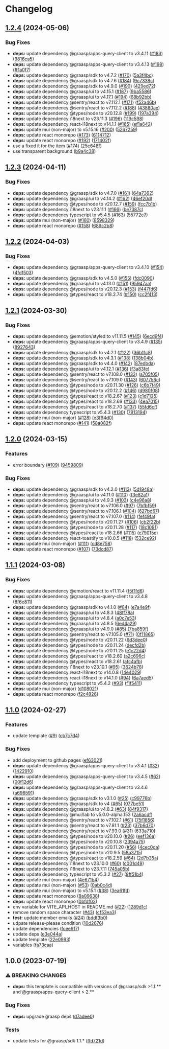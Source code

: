 # Changelog

## [1.2.4](https://github.com/graasp/graasp-app-starter-ts-vite/compare/v1.2.3...v1.2.4) (2024-05-06)


### Bug Fixes

* **deps:** update dependency @graasp/apps-query-client to v3.4.11 ([#183](https://github.com/graasp/graasp-app-starter-ts-vite/issues/183)) ([9816ca5](https://github.com/graasp/graasp-app-starter-ts-vite/commit/9816ca5868ffc085bc443fda704012c2671e4213))
* **deps:** update dependency @graasp/apps-query-client to v3.4.13 ([#198](https://github.com/graasp/graasp-app-starter-ts-vite/issues/198)) ([ff1a0f7](https://github.com/graasp/graasp-app-starter-ts-vite/commit/ff1a0f7459e7c2c89746cc4fd131db4d1d9a6e80))
* **deps:** update dependency @graasp/sdk to v4.7.2 ([#170](https://github.com/graasp/graasp-app-starter-ts-vite/issues/170)) ([5a3f4bc](https://github.com/graasp/graasp-app-starter-ts-vite/commit/5a3f4bc092d8ed71dfddb9bec12c0af3d0b58aaa))
* **deps:** update dependency @graasp/sdk to v4.7.6 ([#184](https://github.com/graasp/graasp-app-starter-ts-vite/issues/184)) ([9c7338c](https://github.com/graasp/graasp-app-starter-ts-vite/commit/9c7338cf31002fe9063e8062f15620fc3c211fee))
* **deps:** update dependency @graasp/sdk to v4.9.0 ([#190](https://github.com/graasp/graasp-app-starter-ts-vite/issues/190)) ([429ed72](https://github.com/graasp/graasp-app-starter-ts-vite/commit/429ed72fc0f8b034ece17a739cdef07b7188a6df))
* **deps:** update dependency @graasp/ui to v4.15.1 ([#187](https://github.com/graasp/graasp-app-starter-ts-vite/issues/187)) ([9ba5586](https://github.com/graasp/graasp-app-starter-ts-vite/commit/9ba5586a430b126c34db41f89a104f3d1d6ebcdf))
* **deps:** update dependency @graasp/ui to v4.17.1 ([#194](https://github.com/graasp/graasp-app-starter-ts-vite/issues/194)) ([68b92bb](https://github.com/graasp/graasp-app-starter-ts-vite/commit/68b92bb2644aa07376dcf6766540efc38a805cbd))
* **deps:** update dependency @sentry/react to v7.112.1 ([#171](https://github.com/graasp/graasp-app-starter-ts-vite/issues/171)) ([f52a46b](https://github.com/graasp/graasp-app-starter-ts-vite/commit/f52a46b3ed0754d623f16623ddbd92762b138345))
* **deps:** update dependency @sentry/react to v7.112.2 ([#188](https://github.com/graasp/graasp-app-starter-ts-vite/issues/188)) ([43880ae](https://github.com/graasp/graasp-app-starter-ts-vite/commit/43880ae2e48a281238f5a87ca047197175b114da))
* **deps:** update dependency @types/node to v20.12.8 ([#199](https://github.com/graasp/graasp-app-starter-ts-vite/issues/199)) ([197a394](https://github.com/graasp/graasp-app-starter-ts-vite/commit/197a3944d5f6344282032ce2eee0d162a63a5e66))
* **deps:** update dependency i18next to v23.11.3 ([#196](https://github.com/graasp/graasp-app-starter-ts-vite/issues/196)) ([119c598](https://github.com/graasp/graasp-app-starter-ts-vite/commit/119c5982993ffe6b0fb6591533c0531f7ef8d599))
* **deps:** update dependency react-i18next to v14.1.1 ([#185](https://github.com/graasp/graasp-app-starter-ts-vite/issues/185)) ([ef1a642](https://github.com/graasp/graasp-app-starter-ts-vite/commit/ef1a6426b45607fca65f4fe207ff46202ab3a043))
* **deps:** update mui (non-major) to v5.15.16 ([#200](https://github.com/graasp/graasp-app-starter-ts-vite/issues/200)) ([5267259](https://github.com/graasp/graasp-app-starter-ts-vite/commit/5267259ffb72dd32723073e4d37373a896ae800c))
* **deps:** update react monorepo ([#173](https://github.com/graasp/graasp-app-starter-ts-vite/issues/173)) ([6114712](https://github.com/graasp/graasp-app-starter-ts-vite/commit/6114712996f256717c53008436418865c3e37592))
* **deps:** update react monorepo ([#192](https://github.com/graasp/graasp-app-starter-ts-vite/issues/192)) ([171402f](https://github.com/graasp/graasp-app-starter-ts-vite/commit/171402ff1b11e80874ca41541e8bb634333ab7df))
* use a fixed it for the item ([#174](https://github.com/graasp/graasp-app-starter-ts-vite/issues/174)) ([25c648f](https://github.com/graasp/graasp-app-starter-ts-vite/commit/25c648f0a185bf9f5bd77150cbbde450b7398c94))
* use transparent background ([b9a4c38](https://github.com/graasp/graasp-app-starter-ts-vite/commit/b9a4c38e9a8d5a68d3a5a8f334e47f3498686d43))

## [1.2.3](https://github.com/graasp/graasp-app-starter-ts-vite/compare/v1.2.2...v1.2.3) (2024-04-11)


### Bug Fixes

* **deps:** update dependency @graasp/sdk to v4.7.0 ([#161](https://github.com/graasp/graasp-app-starter-ts-vite/issues/161)) ([64a7362](https://github.com/graasp/graasp-app-starter-ts-vite/commit/64a7362d0d7cb4016573ab434731f11ce7f4d940))
* **deps:** update dependency @graasp/ui to v4.14.2 ([#162](https://github.com/graasp/graasp-app-starter-ts-vite/issues/162)) ([46ef20d](https://github.com/graasp/graasp-app-starter-ts-vite/commit/46ef20d52bcd9077847dac4a40cf9f11a14ef4fd))
* **deps:** update dependency @types/node to v20.12.7 ([#159](https://github.com/graasp/graasp-app-starter-ts-vite/issues/159)) ([fcc7b1b](https://github.com/graasp/graasp-app-starter-ts-vite/commit/fcc7b1bfe072f8216a92c1bc9a1725f8a1af9cd4))
* **deps:** update dependency i18next to v23.11.1 ([#166](https://github.com/graasp/graasp-app-starter-ts-vite/issues/166)) ([be7387c](https://github.com/graasp/graasp-app-starter-ts-vite/commit/be7387c2b14f51658459298db6071a306aae6601))
* **deps:** update dependency typescript to v5.4.5 ([#163](https://github.com/graasp/graasp-app-starter-ts-vite/issues/163)) ([55772e7](https://github.com/graasp/graasp-app-starter-ts-vite/commit/55772e7ed968e41af5a64ba73472521f5a451e7e))
* **deps:** update mui (non-major) ([#160](https://github.com/graasp/graasp-app-starter-ts-vite/issues/160)) ([8598329](https://github.com/graasp/graasp-app-starter-ts-vite/commit/859832912942539514da1bf798d336b90e884112))
* **deps:** update react monorepo ([#158](https://github.com/graasp/graasp-app-starter-ts-vite/issues/158)) ([689c2b8](https://github.com/graasp/graasp-app-starter-ts-vite/commit/689c2b8b0bd00796fc4aa2f15ab9dcb0d3e24b79))

## [1.2.2](https://github.com/graasp/graasp-app-starter-ts-vite/compare/v1.2.1...v1.2.2) (2024-04-03)


### Bug Fixes

* **deps:** update dependency @graasp/apps-query-client to v3.4.10 ([#154](https://github.com/graasp/graasp-app-starter-ts-vite/issues/154)) ([4fdf503](https://github.com/graasp/graasp-app-starter-ts-vite/commit/4fdf503aa2804c1cc9c0ff2ef7718c8f1f854785))
* **deps:** update dependency @graasp/sdk to v4.5.0 ([#155](https://github.com/graasp/graasp-app-starter-ts-vite/issues/155)) ([fdc0090](https://github.com/graasp/graasp-app-starter-ts-vite/commit/fdc00900524ec768cc480267da58dcf9902b8e6b))
* **deps:** update dependency @graasp/ui to v4.13.0 ([#151](https://github.com/graasp/graasp-app-starter-ts-vite/issues/151)) ([95947aa](https://github.com/graasp/graasp-app-starter-ts-vite/commit/95947aa1d65d87547e523924e5ceacd16f7d3f84))
* **deps:** update dependency @types/node to v20.12.3 ([#153](https://github.com/graasp/graasp-app-starter-ts-vite/issues/153)) ([f447fd6](https://github.com/graasp/graasp-app-starter-ts-vite/commit/f447fd6ba361507250c676731b8439a8d9509aeb))
* **deps:** update dependency @types/react to v18.2.74 ([#150](https://github.com/graasp/graasp-app-starter-ts-vite/issues/150)) ([cc2f413](https://github.com/graasp/graasp-app-starter-ts-vite/commit/cc2f413252eabea0aa12244cf1816ecb74dc9064))

## [1.2.1](https://github.com/graasp/graasp-app-starter-ts-vite/compare/v1.2.0...v1.2.1) (2024-03-30)


### Bug Fixes

* **deps:** update dependency @emotion/styled to v11.11.5 ([#145](https://github.com/graasp/graasp-app-starter-ts-vite/issues/145)) ([6ecd9f4](https://github.com/graasp/graasp-app-starter-ts-vite/commit/6ecd9f404ede723db5994cfaa10e4d186aa4f088))
* **deps:** update dependency @graasp/apps-query-client to v3.4.9 ([#135](https://github.com/graasp/graasp-app-starter-ts-vite/issues/135)) ([8927643](https://github.com/graasp/graasp-app-starter-ts-vite/commit/89276431dbb2e9c71cca925591a4a42bb4a6fdea))
* **deps:** update dependency @graasp/sdk to v4.2.1 ([#122](https://github.com/graasp/graasp-app-starter-ts-vite/issues/122)) ([36b11c8](https://github.com/graasp/graasp-app-starter-ts-vite/commit/36b11c89a1c5fc073ceed9bb37e604db3785c3be))
* **deps:** update dependency @graasp/sdk to v4.3.1 ([#138](https://github.com/graasp/graasp-app-starter-ts-vite/issues/138)) ([138b04b](https://github.com/graasp/graasp-app-starter-ts-vite/commit/138b04bf660e59fc5fad9d8fccac373e21f964e8))
* **deps:** update dependency @graasp/sdk to v4.4.0 ([#142](https://github.com/graasp/graasp-app-starter-ts-vite/issues/142)) ([87edbda](https://github.com/graasp/graasp-app-starter-ts-vite/commit/87edbdad8e3480eab525895dcb98c3825a71901e))
* **deps:** update dependency @graasp/ui to v4.12.1 ([#136](https://github.com/graasp/graasp-app-starter-ts-vite/issues/136)) ([f3a83fe](https://github.com/graasp/graasp-app-starter-ts-vite/commit/f3a83fedeae70e6d0fae4efa6687778ec2e0f1cc))
* **deps:** update dependency @sentry/react to v7.108.0 ([#132](https://github.com/graasp/graasp-app-starter-ts-vite/issues/132)) ([a705f05](https://github.com/graasp/graasp-app-starter-ts-vite/commit/a705f05a9ac4c1ec84ee5225205d3508fd665f55))
* **deps:** update dependency @sentry/react to v7.109.0 ([#143](https://github.com/graasp/graasp-app-starter-ts-vite/issues/143)) ([607756c](https://github.com/graasp/graasp-app-starter-ts-vite/commit/607756ced47e5bd7bfc628ee85d6c4c8e082830b))
* **deps:** update dependency @types/node to v20.11.30 ([#126](https://github.com/graasp/graasp-app-starter-ts-vite/issues/126)) ([c6b7f49](https://github.com/graasp/graasp-app-starter-ts-vite/commit/c6b7f49c7692ac8c74b9ddebc916abd0cd64963f))
* **deps:** update dependency @types/node to v20.12.2 ([#146](https://github.com/graasp/graasp-app-starter-ts-vite/issues/146)) ([d980f08](https://github.com/graasp/graasp-app-starter-ts-vite/commit/d980f088b2696318af4ed2dea97a8a7f5446a634))
* **deps:** update dependency @types/react to v18.2.67 ([#123](https://github.com/graasp/graasp-app-starter-ts-vite/issues/123)) ([c1d7125](https://github.com/graasp/graasp-app-starter-ts-vite/commit/c1d7125eca6da73c12758dbef9ce1bdd0a8a12cc))
* **deps:** update dependency @types/react to v18.2.69 ([#133](https://github.com/graasp/graasp-app-starter-ts-vite/issues/133)) ([4ea7015](https://github.com/graasp/graasp-app-starter-ts-vite/commit/4ea7015600102b758615eb4db2948d7c22f8645c))
* **deps:** update dependency @types/react to v18.2.70 ([#137](https://github.com/graasp/graasp-app-starter-ts-vite/issues/137)) ([55fd6cf](https://github.com/graasp/graasp-app-starter-ts-vite/commit/55fd6cfa749519884bef91a5eb2cb2fa000e159e))
* **deps:** update dependency typescript to v5.4.3 ([#130](https://github.com/graasp/graasp-app-starter-ts-vite/issues/130)) ([7813194](https://github.com/graasp/graasp-app-starter-ts-vite/commit/7813194cbf2c4c2477890f00cf07b47006b85b71))
* **deps:** update mui (non-major) ([#128](https://github.com/graasp/graasp-app-starter-ts-vite/issues/128)) ([e3f94d0](https://github.com/graasp/graasp-app-starter-ts-vite/commit/e3f94d0e3aadb78809fd2e847e80a1d7123bb0d4))
* **deps:** update react monorepo ([#141](https://github.com/graasp/graasp-app-starter-ts-vite/issues/141)) ([58a082f](https://github.com/graasp/graasp-app-starter-ts-vite/commit/58a082f63205188c4341cf42798585af5eb46cd4))

## [1.2.0](https://github.com/graasp/graasp-app-starter-ts-vite/compare/v1.1.1...v1.2.0) (2024-03-15)


### Features

* error boundary ([#109](https://github.com/graasp/graasp-app-starter-ts-vite/issues/109)) ([9459809](https://github.com/graasp/graasp-app-starter-ts-vite/commit/9459809047476642fd3db9d9b2ea4ac880c43e78))


### Bug Fixes

* **deps:** update dependency @graasp/sdk to v4.2.0 ([#113](https://github.com/graasp/graasp-app-starter-ts-vite/issues/113)) ([5d1948a](https://github.com/graasp/graasp-app-starter-ts-vite/commit/5d1948a8e58f92610902f82440a16a1d5efcde8a))
* **deps:** update dependency @graasp/ui to v4.11.0 ([#110](https://github.com/graasp/graasp-app-starter-ts-vite/issues/110)) ([f3e82a1](https://github.com/graasp/graasp-app-starter-ts-vite/commit/f3e82a160de4f1629830a0c22ec26faa80ab0e4a))
* **deps:** update dependency @graasp/ui to v4.9.3 ([#103](https://github.com/graasp/graasp-app-starter-ts-vite/issues/103)) ([c4e96a8](https://github.com/graasp/graasp-app-starter-ts-vite/commit/c4e96a81cc5d6e086bb56c05d284c4a51fa09d6a))
* **deps:** update dependency @sentry/react to v7.106.0 ([#97](https://github.com/graasp/graasp-app-starter-ts-vite/issues/97)) ([7bfbf59](https://github.com/graasp/graasp-app-starter-ts-vite/commit/7bfbf59f67a3e41569894d433689b0af51588e8b))
* **deps:** update dependency @sentry/react to v7.106.1 ([#104](https://github.com/graasp/graasp-app-starter-ts-vite/issues/104)) ([627bd67](https://github.com/graasp/graasp-app-starter-ts-vite/commit/627bd67337ce1dd36283ee4b2207a108a432929b))
* **deps:** update dependency @sentry/react to v7.107.0 ([#114](https://github.com/graasp/graasp-app-starter-ts-vite/issues/114)) ([fef49fa](https://github.com/graasp/graasp-app-starter-ts-vite/commit/fef49faf90ddbf906c9a001e580977f3aacb7232))
* **deps:** update dependency @types/node to v20.11.27 ([#106](https://github.com/graasp/graasp-app-starter-ts-vite/issues/106)) ([cb2f22b](https://github.com/graasp/graasp-app-starter-ts-vite/commit/cb2f22b8e8bd44e75dbe338ad78734bd8b363c78))
* **deps:** update dependency @types/node to v20.11.28 ([#117](https://github.com/graasp/graasp-app-starter-ts-vite/issues/117)) ([18c1091](https://github.com/graasp/graasp-app-starter-ts-vite/commit/18c10915d6485374adfa6e2e8ca6a32a6282eaee))
* **deps:** update dependency @types/react to v18.2.66 ([#115](https://github.com/graasp/graasp-app-starter-ts-vite/issues/115)) ([e79015c](https://github.com/graasp/graasp-app-starter-ts-vite/commit/e79015c49d6108df2d5a7cb7a795aac78f9d2505))
* **deps:** update dependency react-toastify to v10.0.5 ([#118](https://github.com/graasp/graasp-app-starter-ts-vite/issues/118)) ([532ce92](https://github.com/graasp/graasp-app-starter-ts-vite/commit/532ce92a3948c9004c7d2835aa2627580c00ea3a))
* **deps:** update mui (non-major) ([#111](https://github.com/graasp/graasp-app-starter-ts-vite/issues/111)) ([cd8e758](https://github.com/graasp/graasp-app-starter-ts-vite/commit/cd8e7582b10a000032f0f0783c56c6534f51d98f))
* **deps:** update react monorepo ([#107](https://github.com/graasp/graasp-app-starter-ts-vite/issues/107)) ([73dcd87](https://github.com/graasp/graasp-app-starter-ts-vite/commit/73dcd878c0a9d8b41ff165aa4d702c45df4438fc))

## [1.1.1](https://github.com/graasp/graasp-app-starter-ts-vite/compare/v1.1.0...v1.1.1) (2024-03-08)


### Bug Fixes

* **deps:** update dependency @emotion/react to v11.11.4 ([f5f1fd6](https://github.com/graasp/graasp-app-starter-ts-vite/commit/f5f1fd613e54c16c21d6963a12f5266c4599a942))
* **deps:** update dependency @graasp/apps-query-client to v3.4.8 ([6f6e811](https://github.com/graasp/graasp-app-starter-ts-vite/commit/6f6e811160c11b23f865e8a797a962f6e6e8b85c))
* **deps:** update dependency @graasp/sdk to v4.1.0 ([#84](https://github.com/graasp/graasp-app-starter-ts-vite/issues/84)) ([e7a4e9f](https://github.com/graasp/graasp-app-starter-ts-vite/commit/e7a4e9f8a76205dd248113ecc5dbf4d1a98ef3cf))
* **deps:** update dependency @graasp/ui to v4.8.3 ([48ff78a](https://github.com/graasp/graasp-app-starter-ts-vite/commit/48ff78a40a96cdef291893faaa7442e69007946b))
* **deps:** update dependency @graasp/ui to v4.8.4 ([a0c7e53](https://github.com/graasp/graasp-app-starter-ts-vite/commit/a0c7e533221902c16abd8e357c332c2753876f5c))
* **deps:** update dependency @graasp/ui to v4.8.5 ([6ed4a29](https://github.com/graasp/graasp-app-starter-ts-vite/commit/6ed4a29d08fdfbaa4ccd067116dc4cd82f6c65e7))
* **deps:** update dependency @graasp/ui to v4.9.0 ([#85](https://github.com/graasp/graasp-app-starter-ts-vite/issues/85)) ([7ba859f](https://github.com/graasp/graasp-app-starter-ts-vite/commit/7ba859fcfbe5c27b6ae39db5cd6feca9f6c63d7f))
* **deps:** update dependency @sentry/react to v7.105.0 ([#71](https://github.com/graasp/graasp-app-starter-ts-vite/issues/71)) ([0f11865](https://github.com/graasp/graasp-app-starter-ts-vite/commit/0f11865e5c8d94bf31284486c0e8ec5886b58fa9))
* **deps:** update dependency @types/node to v20.11.22 ([6d3dee0](https://github.com/graasp/graasp-app-starter-ts-vite/commit/6d3dee0e09eb7635b03b46d3097790aede8d33bf))
* **deps:** update dependency @types/node to v20.11.24 ([decfd2b](https://github.com/graasp/graasp-app-starter-ts-vite/commit/decfd2b56e681bf6b4c28b529f2c3aba623df20a))
* **deps:** update dependency @types/node to v20.11.25 ([e1c22d4](https://github.com/graasp/graasp-app-starter-ts-vite/commit/e1c22d49f6dc24574009379ec7c8aeee38dbe676))
* **deps:** update dependency @types/react to v18.2.60 ([a2c696c](https://github.com/graasp/graasp-app-starter-ts-vite/commit/a2c696cb8fb43e19784ed0970c682bb5bec2446c))
* **deps:** update dependency @types/react to v18.2.61 ([afc4afb](https://github.com/graasp/graasp-app-starter-ts-vite/commit/afc4afbb7d8ac58d316608b2b77c39d8c6df2fcb))
* **deps:** update dependency i18next to v23.10.1 ([#95](https://github.com/graasp/graasp-app-starter-ts-vite/issues/95)) ([3624b78](https://github.com/graasp/graasp-app-starter-ts-vite/commit/3624b7825ec5faddaaf4b49f8a4f504319016674))
* **deps:** update dependency react-i18next to v14.0.8 ([14e4029](https://github.com/graasp/graasp-app-starter-ts-vite/commit/14e40290fd0121a49922607bf004a3c2e88752fa))
* **deps:** update dependency react-i18next to v14.1.0 ([#94](https://github.com/graasp/graasp-app-starter-ts-vite/issues/94)) ([6a7aed5](https://github.com/graasp/graasp-app-starter-ts-vite/commit/6a7aed5ea0f0092af7ae31690c374a63d4d7ed19))
* **deps:** update dependency typescript to v5.4.2 ([#93](https://github.com/graasp/graasp-app-starter-ts-vite/issues/93)) ([f1f5411](https://github.com/graasp/graasp-app-starter-ts-vite/commit/f1f54112297a5d12d869babfd12bdd568588783e))
* **deps:** update mui (non-major) ([d108021](https://github.com/graasp/graasp-app-starter-ts-vite/commit/d108021532ead9cb712cee2d443619a885be8c3d))
* **deps:** update react monorepo ([f2c4826](https://github.com/graasp/graasp-app-starter-ts-vite/commit/f2c4826557ad44c017471d73e657ef99de372222))

## [1.1.0](https://github.com/graasp/graasp-app-starter-ts-vite/compare/v1.0.0...v1.1.0) (2024-02-27)


### Features

* update template ([#9](https://github.com/graasp/graasp-app-starter-ts-vite/issues/9)) ([cb7c7d4](https://github.com/graasp/graasp-app-starter-ts-vite/commit/cb7c7d4532c921a2a8185d2113907203aa8f9170))


### Bug Fixes

* add deployment to github pages ([ef63021](https://github.com/graasp/graasp-app-starter-ts-vite/commit/ef630210ea81237ff01a66d621dadf1e78ef00c4))
* **deps:** update dependency @graasp/apps-query-client to v3.4.1 ([#32](https://github.com/graasp/graasp-app-starter-ts-vite/issues/32)) ([1422910](https://github.com/graasp/graasp-app-starter-ts-vite/commit/1422910fa2cbfce21e7ee2a14aaf1b04baf72e03))
* **deps:** update dependency @graasp/apps-query-client to v3.4.5 ([#62](https://github.com/graasp/graasp-app-starter-ts-vite/issues/62)) ([00f12d6](https://github.com/graasp/graasp-app-starter-ts-vite/commit/00f12d663641009bedc9fcdd20e94eab87d20ae2))
* **deps:** update dependency @graasp/apps-query-client to v3.4.6 ([a696591](https://github.com/graasp/graasp-app-starter-ts-vite/commit/a6965917552b857cd1b844e764291adbfb4e27c2))
* **deps:** update dependency @graasp/sdk to v3.1.0 ([#25](https://github.com/graasp/graasp-app-starter-ts-vite/issues/25)) ([c99776b](https://github.com/graasp/graasp-app-starter-ts-vite/commit/c99776bf70c509f2d608bbe536603bf8c184a7ec))
* **deps:** update dependency @graasp/sdk to v4 ([#65](https://github.com/graasp/graasp-app-starter-ts-vite/issues/65)) ([077be51](https://github.com/graasp/graasp-app-starter-ts-vite/commit/077be516a148ef8501fdc7295497d67ffd16fa60))
* **deps:** update dependency @graasp/ui to v4.8.2 ([#63](https://github.com/graasp/graasp-app-starter-ts-vite/issues/63)) ([84f9317](https://github.com/graasp/graasp-app-starter-ts-vite/commit/84f93171a49667aa98fc5e93d8e5492869bd4a70))
* **deps:** update dependency @mui/lab to v5.0.0-alpha.153 ([2a6acdf](https://github.com/graasp/graasp-app-starter-ts-vite/commit/2a6acdfd5b3d6d05cef6999ef6141d7581a7c423))
* **deps:** update dependency @sentry/react to v7.102.1 ([#61](https://github.com/graasp/graasp-app-starter-ts-vite/issues/61)) ([75f1856](https://github.com/graasp/graasp-app-starter-ts-vite/commit/75f1856dcc3fe821f8008ff50e8c800b563b9a62))
* **deps:** update dependency @sentry/react to v7.81.1 ([#23](https://github.com/graasp/graasp-app-starter-ts-vite/issues/23)) ([37b6d70](https://github.com/graasp/graasp-app-starter-ts-vite/commit/37b6d707c7341f487d2d6f1d9bf926db7a285372))
* **deps:** update dependency @sentry/react to v7.93.0 ([#31](https://github.com/graasp/graasp-app-starter-ts-vite/issues/31)) ([633a710](https://github.com/graasp/graasp-app-starter-ts-vite/commit/633a710a154df738ec38298ec4b2ba173255cb49))
* **deps:** update dependency @types/node to v20.10.0 ([#26](https://github.com/graasp/graasp-app-starter-ts-vite/issues/26)) ([eef136a](https://github.com/graasp/graasp-app-starter-ts-vite/commit/eef136ac42b0269eaf0549b06343193eee270dd2))
* **deps:** update dependency @types/node to v20.10.8 ([2394a75](https://github.com/graasp/graasp-app-starter-ts-vite/commit/2394a75feda7efeafd4f3d605be444a6474aa990))
* **deps:** update dependency @types/node to v20.11.20 ([#56](https://github.com/graasp/graasp-app-starter-ts-vite/issues/56)) ([4cec0da](https://github.com/graasp/graasp-app-starter-ts-vite/commit/4cec0dadcbcbde791b263d3deea7c8e962b8fd8d))
* **deps:** update dependency @types/node to v20.9.5 ([58a3715](https://github.com/graasp/graasp-app-starter-ts-vite/commit/58a37155963890c38443b675bc33e18dc8f0b3a8))
* **deps:** update dependency @types/react to v18.2.59 ([#64](https://github.com/graasp/graasp-app-starter-ts-vite/issues/64)) ([2d7b35a](https://github.com/graasp/graasp-app-starter-ts-vite/commit/2d7b35adb863ca2ab6db76cc8bd549048df287e9))
* **deps:** update dependency i18next to v23.10.0 ([#60](https://github.com/graasp/graasp-app-starter-ts-vite/issues/60)) ([c001d49](https://github.com/graasp/graasp-app-starter-ts-vite/commit/c001d493f9663c5731739473e6887d7868fd65e1))
* **deps:** update dependency i18next to v23.7.11 ([745a05b](https://github.com/graasp/graasp-app-starter-ts-vite/commit/745a05b0bcdee6b6f02d86a4b71b6eb5122e8ae5))
* **deps:** update dependency typescript to v5.3.2 ([#27](https://github.com/graasp/graasp-app-starter-ts-vite/issues/27)) ([8ff51b4](https://github.com/graasp/graasp-app-starter-ts-vite/commit/8ff51b41a2fe2040b7b7e599a146fe04cdb64a77))
* **deps:** update mui (non-major) ([4e671b4](https://github.com/graasp/graasp-app-starter-ts-vite/commit/4e671b43596ca8e392005c1db9af595adc527c1a))
* **deps:** update mui (non-major) ([#53](https://github.com/graasp/graasp-app-starter-ts-vite/issues/53)) ([0ab0c4d](https://github.com/graasp/graasp-app-starter-ts-vite/commit/0ab0c4d1da9733f1a6c115357860721523c55e62))
* **deps:** update mui (non-major) to v5.15.1 ([#38](https://github.com/graasp/graasp-app-starter-ts-vite/issues/38)) ([3ea61fd](https://github.com/graasp/graasp-app-starter-ts-vite/commit/3ea61fd3fd0d6126c1d0b0837fc3088f2a5470c6))
* **deps:** update react monorepo ([8a09638](https://github.com/graasp/graasp-app-starter-ts-vite/commit/8a096385563cccbe796850c50c2bfe0467500619))
* **deps:** update react monorepo ([0bfdf03](https://github.com/graasp/graasp-app-starter-ts-vite/commit/0bfdf03d2a9068bca5c7806ec28f94c0e3734a34))
* env variable for VITE_API_HOST in README.md ([#22](https://github.com/graasp/graasp-app-starter-ts-vite/issues/22)) ([1289d1c](https://github.com/graasp/graasp-app-starter-ts-vite/commit/1289d1c9bb9614dbb29a92c7ddede4e17ddc1f29))
* remove random space character ([#43](https://github.com/graasp/graasp-app-starter-ts-vite/issues/43)) ([cf53ea3](https://github.com/graasp/graasp-app-starter-ts-vite/commit/cf53ea36dc765998c12ae4f2e27b60f04e65d9ef))
* **test:** update member emails ([#24](https://github.com/graasp/graasp-app-starter-ts-vite/issues/24)) ([bddf3b0](https://github.com/graasp/graasp-app-starter-ts-vite/commit/bddf3b0ebf4e573d71cb088c81d32056670a7669))
* udpate release-please condition ([10d2676](https://github.com/graasp/graasp-app-starter-ts-vite/commit/10d26760e9afb869850198f7469e977d6c21b108))
* update dependencies ([fcee917](https://github.com/graasp/graasp-app-starter-ts-vite/commit/fcee91732536833185678d29e01a37bdb1ebbf5d))
* update deps ([e3e044a](https://github.com/graasp/graasp-app-starter-ts-vite/commit/e3e044ade6c2140db70d55277e9372ef7c9b4e63))
* update template ([22e0993](https://github.com/graasp/graasp-app-starter-ts-vite/commit/22e09938e0dd5bd9093b2047d06504fd978fdf9d))
* variables ([fa73caa](https://github.com/graasp/graasp-app-starter-ts-vite/commit/fa73caa5b23cddf47629aab10b71faf1f1d97456))

## 1.0.0 (2023-07-19)


### ⚠ BREAKING CHANGES

* **deps:** this template is compatible with versions of @graasp/sdk >1.1.** and @graasp/apps-query-client > 2.**

### Bug Fixes

* **deps:** upgrade graasp deps ([d7adee0](https://github.com/graasp/graasp-app-starter-ts-vite/commit/d7adee0a93b72d17620696881c49feb0ba2fa724))


### Tests

* update tests for @graasp/sdk 1.1.* ([ffd721d](https://github.com/graasp/graasp-app-starter-ts-vite/commit/ffd721d01a7c416b2abe35bb2ebb278c336f2968))
